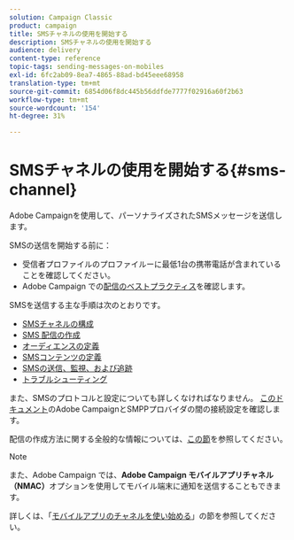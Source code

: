 ```yaml
---
solution: Campaign Classic
product: campaign
title: SMSチャネルの使用を開始する
description: SMSチャネルの使用を開始する
audience: delivery
content-type: reference
topic-tags: sending-messages-on-mobiles
exl-id: 6fc2ab09-8ea7-4865-88ad-bd45eee68958
translation-type: tm+mt
source-git-commit: 6854d06f8dc445b56ddfde7777f02916a60f2b63
workflow-type: tm+mt
source-wordcount: '154'
ht-degree: 31%

---
```


# SMSチャネルの使用を開始する{#sms-channel}


Adobe Campaignを使用して、パーソナライズされたSMSメッセージを送信します。

SMSの送信を開始する前に：

* 受信者プロファイルのプロファイルーに最低1台の携帯電話が含まれていることを確認してください。
* Adobe Campaign での[配信のベストプラクティス](../../delivery/using/delivery-best-practices.md)を確認します。

SMSを送信する主な手順は次のとおりです。

* [SMSチャネルの構成](sms-set-up.md)
* [SMS 配信の作成](sms-create.md)
* [オーディエンスの定義](sms-create.md#selecting-the-target-population)
* [SMSコンテンツの定義](sms-create.md#defining-the-sms-content)
* [SMSの送信、監視、および追跡](sms-send.md)
* [トラブルシューティング](troubleshooting-sms.md)

また、SMSのプロトコルと設定についても詳しくなければなりません。 [このドキュメント](sms-protocol.md)のAdobe CampaignとSMPPプロバイダの間の接続設定を確認します。

配信の作成方法に関する全般的な情報については、[この節](../../delivery/using/steps-about-delivery-creation-steps.md)を参照してください。

>[!NOTE]
>
>また、Adobe Campaign では、**Adobe Campaign モバイルアプリチャネル（NMAC）**&#x200B;オプションを使用してモバイル端末に通知を送信することもできます。
> 
>詳しくは、「[モバイルアプリのチャネルを使い始める](../../delivery/using/about-mobile-app-channel.md)」の節を参照してください。
